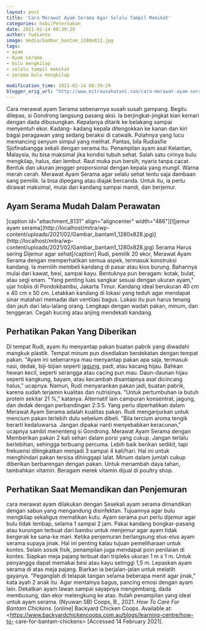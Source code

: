 ```yaml
---
layout: post
title: 'Cara Merawat Ayam Serama Agar Selalu Tampil Memikat'
categories: hobi|Peternakan
date: 2021-02-14 08:39:29
author: Yudianto
image: media/Gambar_bantam_1280x812.jpg
tags:
- ayam
- Ayam serama
- bulu mengkilap
- selalu tampil memikat
- serama bulu mengkilap

modification_time: 2021-02-14 08:39:29
blogger_orig_url: "http://www.mitrausahatani.com/cara-merawat-ayam-serama-agar-selalu.html"
---
```


Cara merawat ayam Serama sebenarnya susah susah gampang. Begitu dilepas, si
Gondrong langsung pasang aksi. Ia berjingkat-jingkat kian kemari dengan dada
dibusungkan. Kepalanya ditarik ke belakang sampai menyentuh ekor. Kadang-
kadang kepala ditengokkan ke kanan dan kiri bagai peragawan yang sedang
beraksi di catwalk. Polahnya yang lucu memancing senyum simpul yang melihat.
Pantas, bila Rudiasfie Sjofinabangga sekali dengan serama itu. Penampilan ayam
asal Kelantan, Malaysia, itu bisa maksimal jika kondisi tubuh sehat. Salah
satu cirinya bulu mengkilap, halus, dan lembut. Raut muka pun bersih, nyaris
tanpa cacat. Bentuk dan ukuran jengger proporsional dengan kepala yang mungil.
Warna merah cerah. Merawat Ayam Serama agar selalu sehat tentu saja dambaan
sang pemilik. Ia bisa dipegang atau diajak bercanda. Untuk itu, ia perlu
dirawat maksimal, mulai dari kandang sampai mandi, dan berjemur.

## Ayam Serama Mudah Dalam Perawatan

[caption id="attachment_8131" align="aligncenter" width="486"][![jemur ayam
serama](http://localhost/mitra/wp-
content/uploads/2021/02/Gambar_bantam1_1280x828.jpg)](http://localhost/mitra/wp-
content/uploads/2021/02/Gambar_bantam1_1280x828.jpg) Serama Harus sering
Dijemur agar sehat[/caption] Rudi, pemilik 20 ekor, Merawat Ayam Serama dengan
memperhatikan semua aspek, termasuk konstruksi kandang. Ia memilih membeli
kandang di pasar atau kios burung. Bahannya mulai dari kawat, besi, sampai
kayu. Bentuknya pun beragam: kotak, bulat, atau segi enam. "Yang penting luas
sangkar sesuai dengan ukuran ayam," ujar hobiis di Pondokbambu, Jakarta Timur.
Kandang ideal berukuran 40 cm x 40 cm x 50 cm. Letakkan kandang di lokasi yang
teduh agar mendapat sinar matahari memadai dan ventilasi bagus. Lokasi itu pun
harus tenang dan jauh dari lalu-lalang orang. Lengkapi dengan wadah pakan,
minum, dan tenggeran. Cegah kucing atau anjing mendekati kandang.

## Perhatikan Pakan Yang Diberikan

Di tempat Rudi, ayam itu menyantap pakan buatan pabrik yang diwadahi mangkuk
plastik. Tempat minum pun disediakan berdekatan dengan tempat pakan. "Ayam ini
sebenarnya mau menyantap pakan apa saja, termasuk nasi, dedak, biji-bijian
seperti [jagung](https://www.mitrausahatani.com/topik/jagung), padi, atau kacang
hijau. Bahkan hewan kecil, seperti serangga atau cacing pun mau. Daun-daunan
hijau seperti kangkung, bayam, atau kecambah disantapnya asal dicincang
halus," ucapnya. Namun, Rudi menyarankan pakan jadi, buatan pabrik, karena
sudah terjamin kualitas dan nutrisinya. "Untuk pertumbuhan ia butuh protein
sekitar 21 %," katanya. Alternatif lain campuran konsentrat, jagung, dan dedak
dengan perbandingan 2:3:5. Yang perlu diperhatikan dalam Merawat Ayam Serama
adalah kualitas pakan. Rudi menganjurkan untuk mencium pakan terlebih dulu
sebelum dibeli. "Bila tercium aroma tengik berarti kedaluwarsa. Jangan dipakai
nanti menyebabkan keracunan," ucapnya sambil menenteng si Gondrong. Merawat
Ayam Serama dengan Memberikan pakan 2 kali sehari dalam porsi yang cukup.
Jangan terlalu berlebihan, sehingga terbuang percuma. Lebih baik berikan
sedikit, tapi frekuensi ditingkatkan menjadi 3 sampai 4 kali/hari. Hal ini
untuk menghindari pakan tersisa dihinggapi lalat. Minum dalam jumlah cukup
diberikan berbarengan dengan pakan. Untuk menambah daya tahan, tambahkan
vitamin. Beragam merek vitamin dijual di poultry shop.

## Perhatikan Saat Memandikan dan Penjemuran

cara merawat ayam dilakukan dengan Sesekali ayam serama dimandikan dengan
sabun yang mengandung disinfektan. Tujuannya agar bulu mengkilap sekaligus
mematikan kutu. Ayam serama pun perlu dijemur agar bulu tidak lembap, selama 1
sampai 2 jam. Pakai kandang bongkar-pasang atau kurungan terbuat dari bambu
untuk menjemur agar ayam tidak bergerak ke sana-ke mari. Ketika penjemuran
berlangsung elus-elus ayam serama supaya jinak. Hal ini penting kalau tujuan
pemeliharaan untuk kontes. Selain sosok fisik, penampilan juga mendapat poin
penilaian di kontes. Siapkan meja pajang terbuat dari tripleks ukuran 1 m x 1
m. Untuk penyangga dapat memakai besi atau kayu setinggi 1,5 m. Lepaskan ayam
serama di atas meja pajang. Biarkan ia berjalan-jalan untuk melatih gayanya.
"Peganglah di telapak tangan selama beberapa menit agar jinak," kata ayah 2
anak itu. Agar mentalnya bagus, pancing emosi dengan ayam lain. Dekatkan ayam
lawan sampai sayapnya mengembang, dada membusung, dan ekor melengkung ke atas.
Itulah penampilan yang ideal untuk ayam serama. (Nyuwan SB)   Coops, B., 2021.
_How To Care For Bantam Chickens_. [online] Backyard Chicken Coops. Available
at: <https://www.backyardchickencoops.com.au/blogs/learning-centre/how-to-
care-for-bantam-chickens> [Accessed 14 February 2021].


